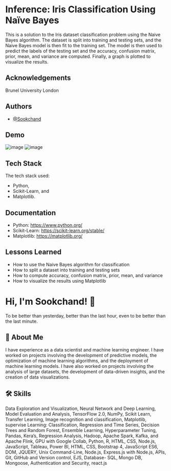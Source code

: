 
# Inference: Iris Classification Using Naïve Bayes
This is a solution to the Iris dataset classification problem using the Naive Bayes algorithm. The dataset is split into training and testing sets, and the Naive Bayes model is then fit to the training set. The model is then used to predict the labels of the testing set and the accuracy, confusion matrix, prior, mean, and variance are computed. Finally, a graph is plotted to visualize the results.


## Acknowledgements
Brunel University London

## Authors

- [@Sookchand](https://github.com/Sookchand)


## Demo
![image](https://user-images.githubusercontent.com/34344439/210088308-b6785e2f-8eb1-4dc7-a87e-6a54838cf55a.png)
![image](https://user-images.githubusercontent.com/34344439/210088375-39eeb1a1-c834-4b19-b0d6-787b180d2bc0.png)

## Tech Stack

The tech stack used:
- Python, 
- Scikit-Learn, and 
- Matplotlib.
## Documentation
- Python: https://www.python.org/
- Scikit-Learn: https://scikit-learn.org/stable/
- Matplotlib: https://matplotlib.org/
## Lessons Learned
- How to use the Naive Bayes algorithm for classification
- How to split a dataset into training and testing sets
- How to compute accuracy, confusion matrix, prior, mean, and variance
- How to visualize the results using Matplotlib
# Hi, I'm Sookchand! 👋

To be better than yesterday, better than the last hour, even to be better than the last
minute.
## 🚀 About Me
I have experience as a data scientist and machine learning engineer. I have worked on
projects involving the development of predictive models, the optimization of machine
learning algorithms, and the deployment of machine learning models. I have also worked on
projects involving the analysis of large datasets, the development of data-driven insights,
and the creation of data visualizations.
## 🛠 Skills
Data Exploration and Visualization, Neural Network and Deep Learning, Model Evaluation
and Analysis, TensorFlow 2.0, NumPy, Scikit Learn, Transfer Learning, Image recognition and
classification, Matplotlib, supervise Learning: Classification, Regression and Time Series,
Decision Trees and Random Forest, Ensemble Learning, Hyperparameter Tuning, Pandas,
Kera’s, Regression Analysis, Hadoop, Apache Spark, Kafka, and Apache Flink, GPU with
Google Collab, Python, R, HTML, CSS, Node.js, JavaScript, Tableau, Power BI, HTML, CSS,
Bootstrap 4, JavaScript ES6, DOM, JQUERY, Unix Command-Line, Node.js, Express.js with Node.js,
APIs, Git, GitHub and Version control, EJS, Database- SQL, Mongo DB, Mongoose, Authentication and
Security, react.js
